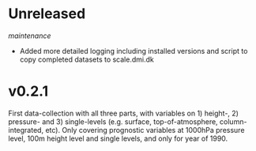 # Unreleased

_maintenance_

- Added more detailed logging including installed versions and script to copy
  completed datasets to scale.dmi.dk


# v0.2.1

First data-collection with all three parts, with variables on 1) height-,
2) pressure- and 3) single-levels (e.g. surface, top-of-atmosphere,
column-integrated, etc). Only covering prognostic variables at 1000hPa pressure
level, 100m height level and single levels, and only for year of 1990.
